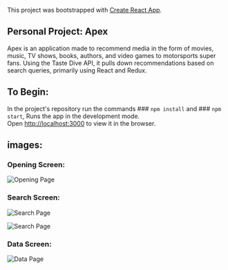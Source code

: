 This project was bootstrapped with [Create React App](https://github.com/facebook/create-react-app).

## Personal Project: Apex

Apex is an application made to recommend media in the form of movies, music, TV shows, books, authors, and video games to motorsports super fans. Using the Taste Dive API, it pulls down recommendations based on search queries, primarily using React and Redux.

## To Begin:
In the project's repository run the commands ### `npm install` and ### `npm start`, 
Runs the app in the development mode.<br>
Open [http://localhost:3000](http://localhost:3000) to view it in the browser.

## images:

### Opening Screen:
![Opening Page](./screenshots/start.png "Opening Page")

### Search Screen:
![Search Page](./screenshots/searchPage.png "Search Page")

![Search Page](./screenshots/searchPage-info.png "Search Page")

### Data Screen:
![Data Page](./screenshots/data.png "Data Page")

